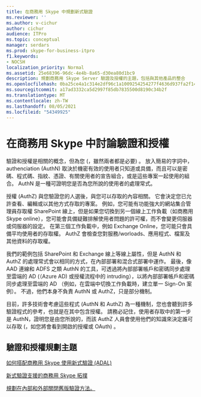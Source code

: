 ```yaml
---
title: 在商務用 Skype 中規劃新式驗證
ms.reviewer: ''
ms.author: v-cichur
author: cichur
audience: ITPro
ms.topic: conceptual
manager: serdars
ms.prod: skype-for-business-itpro
f1.keywords:
- NOCSH
localization_priority: Normal
ms.assetid: 25e68396-96dc-4e4b-8a65-d30ea80d1bc9
description: 規劃商務用 Skype Server 驗證及授權的主題，包括與其他產品的整合
ms.openlocfilehash: 0ba25ce4a1c314e2df96c1a1009254254277f4636d937fa2f14277a92976b7b8
ms.sourcegitcommit: a17ad3332ca5d2997f85db7835500d8190c34b2f
ms.translationtype: MT
ms.contentlocale: zh-TW
ms.lasthandoff: 08/05/2021
ms.locfileid: "54349925"
---
```

# <a name="discussing-authentication-and-authorization-in-skype-for-business"></a>在商務用 Skype 中討論驗證和授權

驗證和授權是相關的概念，但為您 (，雖然兩者都是必要) 。 放入簡易的字詞中，authenciation (AuthN) 取決於機密有效的使用者只知道或具備，而且可以是密碼、程式碼、指紋、憑證、有關使用者的宣告組合，或是這些專案一起使用的組合。 AuthN 是一種可證明您是否為您所說的使用者的處理常式。

授權 (AuthZ) 與您驗證您的人選後，與您可以存取的內容相關。 它會決定您已允許查看、編輯或以其他方式存取的專案。 例如，您可能有功能強大的網站集合管理員存取權 SharePoint 線上，但是如果您切換到另一個線上工作負載（如商務用 Skype online），您可能會具備疑難排解使用者問題的許可權，而不會變更伺服器或伺服器的設定。 在第三個工作負載中，例如 Exchange Online，您可能只會具備平均使用者的存取權。 AuthZ 會檢查您對服務/worloads、應用程式、檔案及其他資料的存取權。

我們的範例包括 SharePoint 和 Exchange 線上等線上屬性，但是 AuthN 和 AuthZ 的處理常式會以相同的方式，在內部部署和混合式部署中運作。 最後，像 AAD 連線和 ADFS 之類 AuthN 的工具，可透過將內部部署帳戶和密碼同步處理至雲端的 AD (（Azure AD) 或授權流程中的 intruding），以將內部部署帳戶和密碼同步處理至雲端的 AD （例如，在雲端中切換工作負載時，建立單一 Sign-On 案例）。 不過，他們本身不負責 AuthN 或 AuthZ，只是部分機制。

目前，許多技術會考慮這些程式 (AuthN 和 AuthZ) 為一種機制，您也會聽到許多驗證程式的參考，也就是在其中包含授權。 請務必記住，使用者存取中的第一步是 AuthN，證明您是由您所說的，而該 AuthZ 人員會使用他們的知識來決定誰可以存取 (，如您將會看到開啟的授權或 OAuth) 。

  
## <a name="authentication-and-authorization-planning-topics"></a>驗證和授權規劃主題

[如何搭配商務用 Skype 使用新式驗證 (ADAL) ](plan-adal.md)

[新式驗證支援的商務用 Skype 拓撲](topologies-supported.md)

[規劃在內部和外部關閉舊版驗證方法。](turn-on-modern-auth.md)


